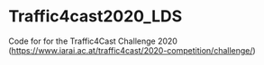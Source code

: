 # Traffic4cast2020_LDS
Code for for the Traffic4Cast Challenge 2020 (https://www.iarai.ac.at/traffic4cast/2020-competition/challenge/)
